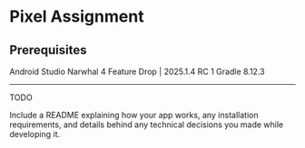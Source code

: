 Pixel Assignment
================


Prerequisites
-------------

Android Studio Narwhal 4 Feature Drop | 2025.1.4 RC 1
Gradle 8.12.3




--------------------------------------


TODO

Include a README explaining how your app works, any installation requirements,
and details behind any technical decisions you made while developing it.
